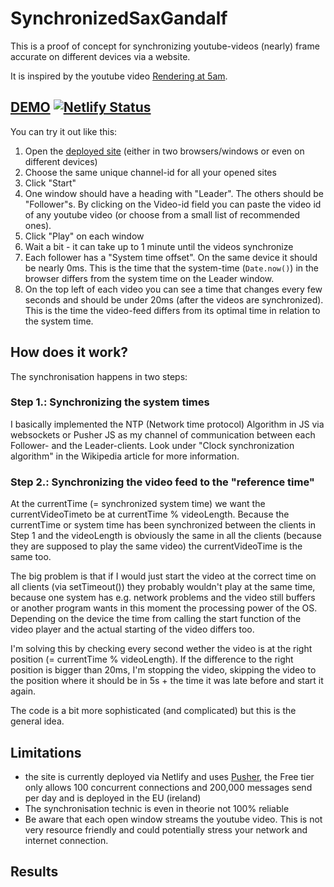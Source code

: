 # SynchronizedSaxGandalf

This is a proof of concept for synchronizing youtube-videos (nearly) frame accurate on different devices via a website.

It is inspired by the youtube video [Rendering at 5am](https://youtu.be/asjQNZn7vng).

## [DEMO](https://synchronized-sax-gandalf.netlify.app) [![Netlify Status](https://api.netlify.com/api/v1/badges/963b2fe0-826c-435d-9e0b-83e965acd81e/deploy-status)](https://app.netlify.com/sites/synchronized-sax-gandalf/deploys)


You can try it out like this:

1. Open the [deployed site](https://synchronized-sax-gandalf.netlify.app) (either in two browsers/windows or even on different devices)
2. Choose the same unique channel-id for all your opened sites
3. Click "Start"
4. One window should have a heading with "Leader". The others should be "Follower"s. By clicking on the Video-id field you can paste the video id of any youtube video (or choose from a small list of recommended ones).
5. Click "Play" on each window
6. Wait a bit - it can take up to 1 minute until the videos synchronize
7. Each follower has a "System time offset". On the same device it should be nearly 0ms. This is the time that the system-time (`Date.now()`) in the browser differs from the system time on the Leader window.
8. On the top left of each video you can see a time that changes every few seconds and should be under 20ms (after the videos are synchronized). This is the time the video-feed differs from its optimal time in relation to the system time.


## How does it work?

The synchronisation happens in two steps:

### Step 1.: Synchronizing the system times

I basically implemented the NTP (Network time protocol) Algorithm in JS via websockets or Pusher JS as my channel of communication between each Follower- and the Leader-clients. Look under "Clock synchronization algorithm" in the Wikipedia article for more information.

### Step 2.: Synchronizing the video feed to the "reference time"

At the currentTime (= synchronized system time) we want the currentVideoTimeto be at currentTime % videoLength. Because the currentTime or system time has been synchronized between the clients in Step 1 and the videoLength is obviously the same in all the clients (because they are supposed to play the same video) the currentVideoTime is the same too.

The big problem is that if I would just start the video at the correct time on all clients (via setTimeout()) they probably wouldn't play at the same time, because one system has e.g. network problems and the video still buffers or another program wants in this moment the processing power of the OS. Depending on the device the time from calling the start function of the video player and the actual starting of the video differs too.

I'm solving this by checking every second wether the video is at the right position (= currentTime % videoLength). If the difference to the right position is bigger than 20ms, I'm stopping the video, skipping the video to the position where it should be in 5s + the time it was late before and start it again.

The code is a bit more sophisticated (and complicated) but this is the general idea.

## Limitations
* the site is currently deployed via Netlify and uses [Pusher](https://pusher.com/), the Free tier only allows 100	concurrent connections and 200,000 messages send per day and is deployed in the EU (ireland)
* The synchronisation technic is even in theorie not 100% reliable
* Be aware that each open window streams the youtube video. This is not very resource friendly and could potentially stress your network and internet connection.

## Results



